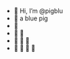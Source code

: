 - 👋 Hi, I’m @pigblu
- 👋 a blue pig
- 👋
- 👋 👋
- 👋 👋 👋
- 👋 👋 👋 👋
<!---
pigblu/pigblu is a ✨ special ✨ repository because its `README.md` (this file) appears on your GitHub profile.
You can click the Preview link to take a look at your changes.
--->
